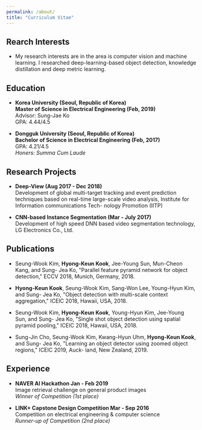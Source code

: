 ```yaml
---
permalink: /about/
title: "Curriculum Vitae"
---
```


## Rearch Interests
- My research interests are in the area is computer vision and machine learning. I researched deep-learning-based object detection, knowledge distillation and deep metric learning.

## Education
- **Korea University (Seoul, Republic of Korea)**  
  **Master of Science in Electrical Engineering (Feb, 2019)**  
  Advisor: Sung-Jae Ko  
  GPA: 4.44/4.5

- **Dongguk University (Seoul, Republic of Korea)**  
  **Bachelor of Science in Electrical Engineering (Feb, 2017)**  
  GPA: 4.21/4.5  
  *Honers: Summa Cum Laude*

## Research Projects
- **Deep-View (Aug 2017 - Dec 2018)**  
  Development of global multi-target tracking and event prediction techniques based on
  real-time large-scale video analysis, Institute for Information communications Tech-
  nology Promotion (IITP)

- **CNN-based Instance Segmentation (Mar - July 2017)**  
  Development of high speed DNN based video segmentation technology, LG Electronics
  Co., Ltd.

## Publications
- Seung-Wook Kim, **Hyong-Keun Kook**, Jee-Young Sun, Mun-Cheon Kang, and Sung-
  Jea Ko, "Parallel feature pyramid network for object detection," ECCV 2018, Munich,
  Germany, 2018.

- **Hyong-Keun Kook**, Seung-Wook Kim, Sang-Won Lee, Young-Hyun Kim, and Sung-
  Jea Ko, "Object detection with multi-scale context aggregation," ICEIC 2018, Hawaii,
  USA, 2018.

- Seung-Wook Kim, **Hyong-Keun Kook**, Young-Hyun Kim, Jee-Young Sun, and Sung-
  Jea Ko, "Single shot object detection using spatial pyramid pooling," ICEIC 2018,
  Hawaii, USA, 2018.

- Sung-Jin Cho, Seung-Wook Kim, Kwang-Hyun Uhm, **Hyong-Keun Kook**, and Sung-
  Jea Ko, "Learning an object detector using zoomed object regions," ICEIC 2019, Auck-
  land, New Zealand, 2019.

## Experience
- **NAVER AI Hackathon Jan - Feb 2019**  
  Image retrieval challenge on general product images  
  *Winner of Competition (1st place)*

- **LINK+ Capstone Design Competition Mar - Sep 2016**  
  Competition on electrical engineering & computer science  
  *Runner-up of Competition (2nd place)*
